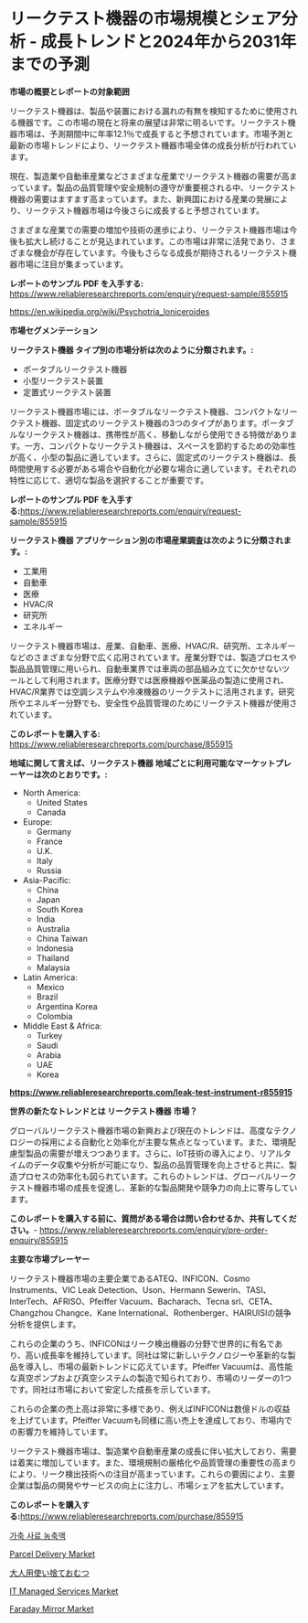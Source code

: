 <p><h1>リークテスト機器の市場規模とシェア分析 - 成長トレンドと2024年から2031年までの予測</h1></p><p><strong>市場の概要とレポートの対象範囲</strong></p>
<p><p>リークテスト機器は、製品や装置における漏れの有無を検知するために使用される機器です。この市場の現在と将来の展望は非常に明るいです。リークテスト機器市場は、予測期間中に年率12.1％で成長すると予想されています。市場予測と最新の市場トレンドにより、リークテスト機器市場全体の成長分析が行われています。</p><p>現在、製造業や自動車産業などさまざまな産業でリークテスト機器の需要が高まっています。製品の品質管理や安全規制の遵守が重要視される中、リークテスト機器の需要はますます高まっています。また、新興国における産業の発展により、リークテスト機器市場は今後さらに成長すると予想されています。</p><p>さまざまな産業での需要の増加や技術の進歩により、リークテスト機器市場は今後も拡大し続けることが見込まれています。この市場は非常に活発であり、さまざまな機会が存在しています。今後もさらなる成長が期待されるリークテスト機器市場に注目が集まっています。</p></p>
<p><strong>レポートのサンプル PDF を入手する:</strong> <a href="https://www.reliableresearchreports.com/enquiry/request-sample/855915">https://www.reliableresearchreports.com/enquiry/request-sample/855915</a></p>
<p><a href="https://en.wikipedia.org/wiki/Psychotria_loniceroides">https://en.wikipedia.org/wiki/Psychotria_loniceroides</a></p>
<p><strong>市場セグメンテーション</strong></p>
<p><strong>リークテスト機器 タイプ別の市場分析は次のように分類されます。:</strong></p>
<p><ul><li>ポータブルリークテスト機器</li><li>小型リークテスト装置</li><li>定置式リークテスト装置</li></ul></p>
<p><p>リークテスト機器市場には、ポータブルなリークテスト機器、コンパクトなリークテスト機器、固定式のリークテスト機器の3つのタイプがあります。ポータブルなリークテスト機器は、携帯性が高く、移動しながら使用できる特徴があります。一方、コンパクトなリークテスト機器は、スペースを節約するための効率性が高く、小型の製品に適しています。さらに、固定式のリークテスト機器は、長時間使用する必要がある場合や自動化が必要な場合に適しています。それぞれの特性に応じて、適切な製品を選択することが重要です。</p></p>
<p><strong>レポートのサンプル PDF を入手する:</strong><a href="https://www.reliableresearchreports.com/enquiry/request-sample/855915">https://www.reliableresearchreports.com/enquiry/request-sample/855915</a></p>
<p><strong> リークテスト機器 アプリケーション別の市場産業調査は次のように分類されます。:</strong></p>
<p><ul><li>工業用</li><li>自動車</li><li>医療</li><li>HVAC/R</li><li>研究所</li><li>エネルギー</li></ul></p>
<p><p>リークテスト機器市場は、産業、自動車、医療、HVAC/R、研究所、エネルギーなどのさまざまな分野で広く応用されています。産業分野では、製造プロセスや製品品質管理に用いられ、自動車業界では車両の部品組み立てに欠かせないツールとして利用されます。医療分野では医療機器や医薬品の製造に使用され、HVAC/R業界では空調システムや冷凍機器のリークテストに活用されます。研究所やエネルギー分野でも、安全性や品質管理のためにリークテスト機器が使用されています。</p></p>
<p><strong>このレポートを購入する:</strong> <a href="https://www.reliableresearchreports.com/purchase/855915">https://www.reliableresearchreports.com/purchase/855915</a></p>
<p><strong>地域に関して言えば、リークテスト機器 地域ごとに利用可能なマーケットプレーヤーは次のとおりです。:</strong></p>
<p><ul>
    <li>
        North America:
        <ul>
            <li>United States</li>
            <li>Canada</li>
        </ul>
    </li>
    <li>
        Europe:
        <ul>
            <li>Germany</li>
            <li>France</li>
            <li>U.K.</li>
            <li>Italy</li>
            <li>Russia</li>
        </ul>
    </li>
    <li>
        Asia-Pacific:
        <ul>
            <li>China</li>
            <li>Japan</li>
            <li>South Korea</li>
            <li>India</li>
            <li>Australia</li>
            <li>China Taiwan</li>
            <li>Indonesia</li>
            <li>Thailand</li>
            <li>Malaysia</li>
        </ul>
    </li>
    <li>
        Latin America:
        <ul>
            <li>Mexico</li>
            <li>Brazil</li>
            <li>Argentina Korea</li>
            <li>Colombia</li>
        </ul>
    </li>
    <li>
        Middle East & Africa:
        <ul>
            <li>Turkey</li>
            <li>Saudi</li>
            <li>Arabia</li>
            <li>UAE</li>
            <li>Korea</li>
        </ul>
    </li>
    </ul></p>
<p><strong><a href="https://www.reliableresearchreports.com/leak-test-instrument-r855915">https://www.reliableresearchreports.com/leak-test-instrument-r855915</a></strong></p>
<p><strong>世界の新たなトレンドとは リークテスト機器 市場？</strong></p>
<p><p>グローバルリークテスト機器市場の新興および現在のトレンドは、高度なテクノロジーの採用による自動化と効率化が主要な焦点となっています。また、環境配慮型製品の需要が増えつつあります。さらに、IoT技術の導入により、リアルタイムのデータ収集や分析が可能になり、製品の品質管理を向上させると共に、製造プロセスの効率化も図られています。これらのトレンドは、グローバルリークテスト機器市場の成長を促進し、革新的な製品開発や競争力の向上に寄与しています。</p></p>
<p><strong>このレポートを購入する前に、質問がある場合は問い合わせるか、共有してください。</strong>- <a href="https://www.reliableresearchreports.com/enquiry/pre-order-enquiry/855915">https://www.reliableresearchreports.com/enquiry/pre-order-enquiry/855915</a></p>
<p><strong>主要な市場プレーヤー</strong></p>
<p><p>リークテスト機器市場の主要企業であるATEQ、INFICON、Cosmo Instruments、VIC Leak Detection、Uson、Hermann Sewerin、TASI、InterTech、AFRISO、Pfeiffer Vacuum、Bacharach、Tecna srl、CETA、Changzhou Changce、Kane International、Rothenberger、HAIRUISIの競争分析を提供します。</p><p>これらの企業のうち、INFICONはリーク検出機器の分野で世界的に有名であり、高い成長率を維持しています。同社は常に新しいテクノロジーや革新的な製品を導入し、市場の最新トレンドに応えています。Pfeiffer Vacuumは、高性能な真空ポンプおよび真空システムの製造で知られており、市場のリーダーの1つです。同社は市場において安定した成長を示しています。</p><p>これらの企業の売上高は非常に多様であり、例えばINFICONは数億ドルの収益を上げています。Pfeiffer Vacuumも同様に高い売上を達成しており、市場内での影響力を維持しています。</p><p>リークテスト機器市場は、製造業や自動車産業の成長に伴い拡大しており、需要は着実に増加しています。また、環境規制の厳格化や品質管理の重要性の高まりにより、リーク検出技術への注目が高まっています。これらの要因により、主要企業は製品の開発やサービスの向上に注力し、市場シェアを拡大しています。</p></p>
<p><strong>このレポートを購入する:</strong><a href="https://www.reliableresearchreports.com/purchase/855915">https://www.reliableresearchreports.com/purchase/855915</a></p>
<p><p><a href="https://github.com/LuckeyCorbin/Market-Research-Report-List-2/blob/main/783104358020.md">가축 사료 농축액</a></p><p><a href="https://github.com/vimar16th/Market-Research-Report-List-6/blob/main/parcel-delivery-market.md">Parcel Delivery Market</a></p><p><a href="https://github.com/RandallRunte2023/Market-Research-Report-List-2/blob/main/726166845781.md">大人用使い捨ておむつ</a></p><p><a href="https://github.com/luckyshygirl/Market-Research-Report-List-6/blob/main/it-managed-services-market.md">IT Managed Services Market</a></p><p><a href="https://www.linkedin.com/pulse/faraday-mirror-market-growth-outlook-from-2024-2031-projecting-sr2sc">Faraday Mirror Market</a></p></p>